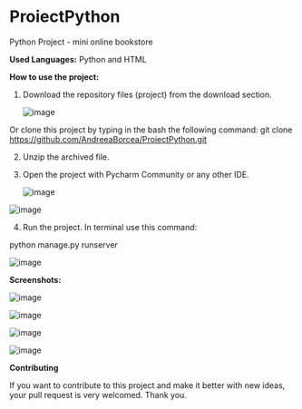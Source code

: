 # ProiectPython
Python Project - mini online bookstore


****Used Languages:****
   Python
   and HTML
   
********How to use the project:********
1. Download the repository files (project) from the download section.
   
   ![image](https://github.com/AndreeaBorcea/ProiectPython/assets/147418797/b1de9944-5431-4204-87cd-46536d71741e)
   
Or clone this project by typing in the bash the following command:
git clone https://github.com/AndreeaBorcea/ProiectPython.git

2. Unzip the archived file.
3. Open the project with Pycharm Community or any other IDE.

   
   ![image](https://github.com/AndreeaBorcea/ProiectPython/assets/147418797/d4d497cb-ba73-4310-8077-64b6eb0b7b11)


![image](https://github.com/AndreeaBorcea/ProiectPython/assets/147418797/143898bf-8a65-469c-ae2c-09333b1f97e6)



4. Run the project.
In terminal use this command:

python manage.py runserver


![image](https://github.com/AndreeaBorcea/ProiectPython/assets/147418797/12c37407-b452-45ed-bf85-7cf108eb71d6)






**Screenshots:**

![image](https://github.com/AndreeaBorcea/ProiectPython/assets/147418797/0d75f792-d6d3-4e72-bb85-6389c596586a)



![image](https://github.com/AndreeaBorcea/ProiectPython/assets/147418797/977012ba-f3e3-48b7-9c66-44a3b198a354)



![image](https://github.com/AndreeaBorcea/ProiectPython/assets/147418797/bfebec98-aa33-40d3-b202-4cbe969e82ad)



![image](https://github.com/AndreeaBorcea/ProiectPython/assets/147418797/f2de0bb5-8498-4a6f-a354-11c7941e95c8)



**Contributing**

If you want to contribute to this project and make it better with new ideas, your pull request is very welcomed. Thank you.
  
